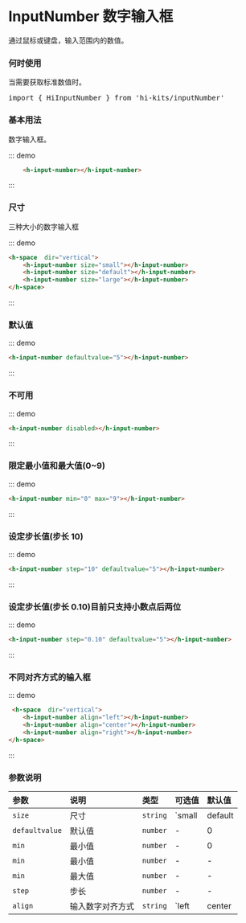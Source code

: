 # InputNumber 数字输入框

通过鼠标或键盘，输入范围内的数值。

### 何时使用
当需要获取标准数值时。
<pre class="language-ts">
import { HiInputNumber } from 'hi-kits/inputNumber'
</pre>

### 基本用法

数字输入框。


::: demo
```html
    <h-input-number></h-input-number>
```
:::
### 尺寸

三种大小的数字输入框


::: demo
```html
<h-space  dir="vertical">
    <h-input-number size="small"></h-input-number>
    <h-input-number size="default"></h-input-number>
    <h-input-number size="large"></h-input-number>
</h-space>

```
:::

### 默认值

::: demo
```html
<h-input-number defaultvalue="5"></h-input-number>

```
:::

### 不可用

::: demo
```html
<h-input-number disabled></h-input-number>

```
:::

### 限定最小值和最大值(0~9)

::: demo
```html
<h-input-number min="0" max="9"></h-input-number>

```
:::

### 设定步长值(步长 10)

::: demo
```html
<h-input-number step="10" defaultvalue="5"></h-input-number>

```
:::

### 设定步长值(步长 0.10)目前只支持小数点后两位

::: demo
```html
<h-input-number step="0.10" defaultvalue="5"></h-input-number>

```
:::

### 不同对齐方式的输入框

::: demo
```html
 <h-space  dir="vertical">
    <h-input-number align="left"></h-input-number>
    <h-input-number align="center"></h-input-number>
    <h-input-number align="right"></h-input-number>
</h-space>
```
:::


### 参数说明

|参数|说明|类型|可选值|默认值
|:--|:--|:--|:-----|:---
| `size`| 尺寸 |  `string` | `small | default | large` | -
| `defaultvalue`| 默认值 |  `number` | - | 0
| `min`| 最小值 |  `number` | - | 0
| `min`| 最小值 |  `number` | - | -
| `min`| 最大值 |  `number` | - | -
| `step`| 步长 |  `number` | - | -
| `align`| 输入数字对齐方式 |  `string` | `left | center | right` | -
